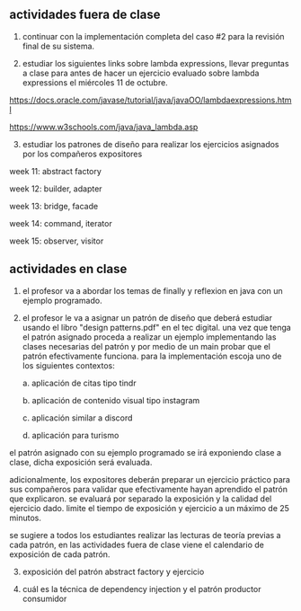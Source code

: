 ## actividades fuera de clase

1. continuar con la implementación completa del caso #2 para la revisión final de su sistema.

2. estudiar los siguientes links sobre lambda expressions, llevar preguntas a clase para antes de hacer un ejercicio evaluado sobre lambda expressions el miércoles 11 de octubre.

https://docs.oracle.com/javase/tutorial/java/javaOO/lambdaexpressions.html

https://www.w3schools.com/java/java_lambda.asp

3. estudiar los patrones de diseño para realizar los ejercicios asignados por los compañeros expositores

week 11: abstract factory

week 12: builder, adapter

week 13: bridge, facade

week 14: command, iterator

week 15: observer, visitor

## actividades en clase

1. el profesor va a abordar los temas de finally y reflexion en java con un ejemplo programado.

2. el profesor le va a asignar un patrón de diseño que deberá estudiar usando el libro "design patterns.pdf" en el tec digital. una vez que tenga el patrón asignado proceda a realizar un ejemplo implementando las clases necesarias del patrón y por medio de un main probar que el patrón efectivamente funciona. para la implementación escoja uno de los siguientes contextos:

   a. aplicación de citas tipo tindr

   b. aplicación de contenido visual tipo instagram

   c. aplicación similar a discord

   d. aplicación para turismo

el patrón asignado con su ejemplo programado se irá exponiendo clase a clase, dicha exposición será evaluada.

adicionalmente, los expositores deberán preparar un ejercicio práctico para sus compañeros para validar que efectivamente hayan aprendido el patrón que explicaron. se evaluará por separado la exposición y la calidad del ejercicio dado. limite el tiempo de exposición y ejercicio a un máximo de 25 minutos.

se sugiere a todos los estudiantes realizar las lecturas de teoría previas a cada patrón, en las actividades fuera de clase viene el calendario de exposición de cada patrón.

3. exposición del patrón abstract factory y ejercicio

4. cuál es la técnica de dependency injection y el patrón productor consumidor
